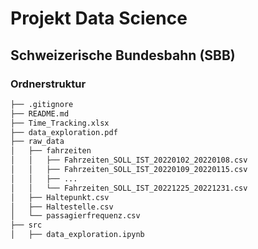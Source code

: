 # Projekt Data Science

## Schweizerische Bundesbahn (SBB)

### Ordnerstruktur
```bash
├── .gitignore
├── README.md
├── Time_Tracking.xlsx
├── data_exploration.pdf
├── raw_data
│   ├── fahrzeiten
│   │   ├── Fahrzeiten_SOLL_IST_20220102_20220108.csv
│   │   ├── Fahrzeiten_SOLL_IST_20220109_20220115.csv
│   │   ├── ...
│   │   └── Fahrzeiten_SOLL_IST_20221225_20221231.csv
│   ├── Haltepunkt.csv
│   ├── Haltestelle.csv
│   └── passagierfrequenz.csv
├── src
│   ├── data_exploration.ipynb
```